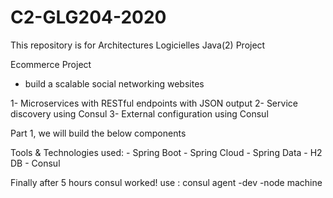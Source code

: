 # C2-GLG204-2020
This repository is for Architectures Logicielles Java(2) Project

Ecommerce Project

- build a scalable social networking websites

 1- Microservices with RESTful endpoints with JSON output
2- Service discovery using Consul
3- External configuration using Consul

Part 1, we will build the below components

Tools & Technologies used: 
    - Spring Boot
    - Spring Cloud 
    - Spring Data 
    - H2 DB 
    - Consul

Finally after 5 hours consul worked!
use : consul agent -dev -node machine
